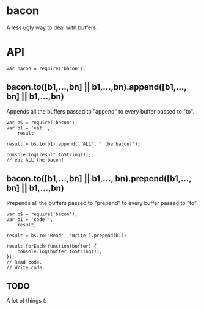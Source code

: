 bacon
====
A less ugly way to deal with buffers.

API
====

    var bacon = require('bacon');

bacon.to([b1,...,bn] || b1,...,bn).append([b1,..., bn] || b1,...,bn)
----

Appends all the buffers passed to "append" to every buffer passed to "to".


    var b$ = require('bacon');
    var b1 = 'eat ', 
        result;

    result = b$.to(b1).append(' ALL', ' the bacon!');

    console.log(result.toString());
    // eat ALL the bacon!


bacon.to([b1,...,bn] || b1,..., bn).prepend([b1,..., bn] || b1,...,bn)	      
----

Prepends all the buffers passed to "prepend" to every buffer passed to "to".

    var b$ = require('bacon');
    var b1 = 'code.', 
        result;

    result = b$.to('Read', 'Write').prepend(b1);

    result.forEach(function(buffer) {
        console.log(buffer.toString());
    });
    // Read code.
    // Write code.


TODO
---

A lot of things (:
